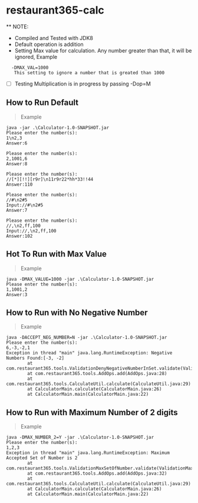 # restaurant365-calc
** NOTE:
* Compiled and Tested with JDK8
* Default operation is addition
* Setting Max value for calculation. Any number greater than that, it will be ignored, Example
```
  -DMAX_VAL=1000
   This setting to ignore a number that is greated than 1000
```
- [ ] Testing Multiplication is in progress by passing -Dop=M

## How to Run Default
> Example
```
java -jar .\Calculator-1.0-SNAPSHOT.jar
Please enter the number(s):
1\n2,3
Answer:6

Please enter the number(s):
2,1001,6
Answer:8

Please enter the number(s):
//[*][!!][r9r]\n11r9r22*hh*33!!44
Answer:110

Please enter the number(s):
//#\n2#5
Input://#\n2#5
Answer:7

Please enter the number(s):
//,\n2,ff,100
Input://,\n2,ff,100
Answer:102
```

## Hot To Run with Max Value
> Example
```
java -DMAX_VALUE=1000 -jar .\Calculator-1.0-SNAPSHOT.jar                    
Please enter the number(s):
1,1001,2
Answer:3
```

## How to Run with No Negative Number
> Example
```
java -DACCEPT_NEG_NUMBER=N -jar .\Calculator-1.0-SNAPSHOT.jar                  
Please enter the number(s):
6,-3,-2,1
Exception in thread "main" java.lang.RuntimeException: Negative Numbers Found:[-3, -2]
        at com.restaurant365.tools.ValidationDenyNegativeNumberInSet.validate(ValidationDenyNegativeNumberInSet.java:23)
        at com.restaurant365.tools.AddOps.add(AddOps.java:28)
        at com.restaurant365.tools.CalculateUtil.calculate(CalculateUtil.java:29)
        at CalculatorMain.calculate(CalculatorMain.java:26)
        at CalculatorMain.main(CalculatorMain.java:22)
 ```
 
 ## How to Run with Maximum Number of 2 digits
 > Example
``` 
java -DMAX_NUMBER_2=Y -jar .\Calculator-1.0-SNAPSHOT.jar                       
Please enter the number(s):
1,2,3
Exception in thread "main" java.lang.RuntimeException: Maximum Accepted Set of Number is 2
        at com.restaurant365.tools.ValidationMaxSetOfNumber.validate(ValidationMaxSetOfNumber.java:14)
        at com.restaurant365.tools.AddOps.add(AddOps.java:32)
        at com.restaurant365.tools.CalculateUtil.calculate(CalculateUtil.java:29)
        at CalculatorMain.calculate(CalculatorMain.java:26)
        at CalculatorMain.main(CalculatorMain.java:22)
 ```
 
